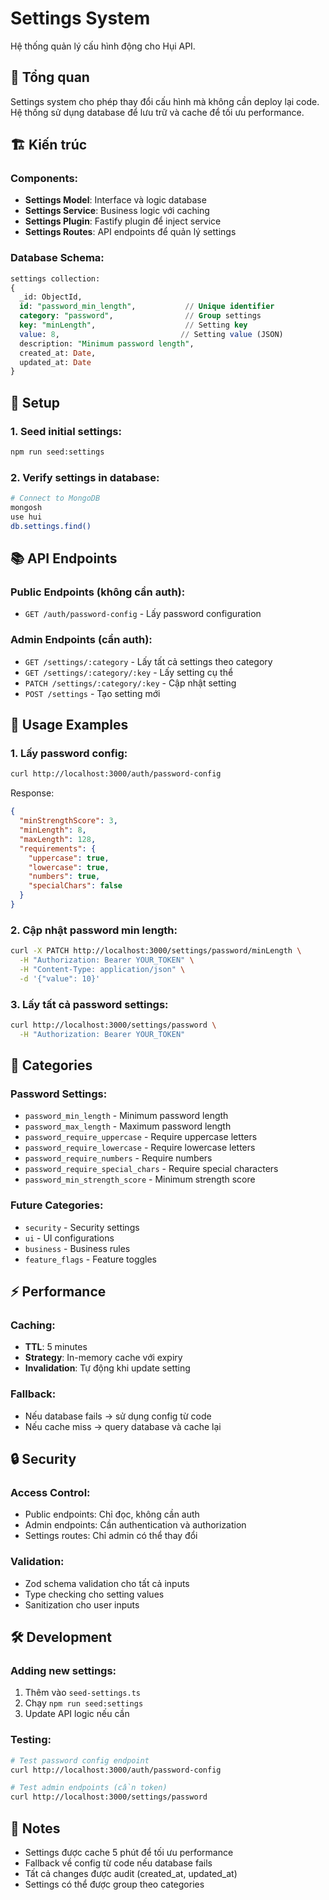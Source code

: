 # Settings System

Hệ thống quản lý cấu hình động cho Hụi API.

## 🎯 Tổng quan

Settings system cho phép thay đổi cấu hình mà không cần deploy lại code. Hệ thống sử dụng database để lưu trữ và cache để tối ưu performance.

## 🏗️ Kiến trúc

### Components:
- **Settings Model**: Interface và logic database
- **Settings Service**: Business logic với caching
- **Settings Plugin**: Fastify plugin để inject service
- **Settings Routes**: API endpoints để quản lý settings

### Database Schema:
```sql
settings collection:
{
  _id: ObjectId,
  id: "password_min_length",           // Unique identifier
  category: "password",                // Group settings
  key: "minLength",                    // Setting key
  value: 8,                           // Setting value (JSON)
  description: "Minimum password length",
  created_at: Date,
  updated_at: Date
}
```

## 🚀 Setup

### 1. Seed initial settings:
```bash
npm run seed:settings
```

### 2. Verify settings in database:
```bash
# Connect to MongoDB
mongosh
use hui
db.settings.find()
```

## 📚 API Endpoints

### Public Endpoints (không cần auth):
- `GET /auth/password-config` - Lấy password configuration

### Admin Endpoints (cần auth):
- `GET /settings/:category` - Lấy tất cả settings theo category
- `GET /settings/:category/:key` - Lấy setting cụ thể
- `PATCH /settings/:category/:key` - Cập nhật setting
- `POST /settings` - Tạo setting mới

## 🔧 Usage Examples

### 1. Lấy password config:
```bash
curl http://localhost:3000/auth/password-config
```

Response:
```json
{
  "minStrengthScore": 3,
  "minLength": 8,
  "maxLength": 128,
  "requirements": {
    "uppercase": true,
    "lowercase": true,
    "numbers": true,
    "specialChars": false
  }
}
```

### 2. Cập nhật password min length:
```bash
curl -X PATCH http://localhost:3000/settings/password/minLength \
  -H "Authorization: Bearer YOUR_TOKEN" \
  -H "Content-Type: application/json" \
  -d '{"value": 10}'
```

### 3. Lấy tất cả password settings:
```bash
curl http://localhost:3000/settings/password \
  -H "Authorization: Bearer YOUR_TOKEN"
```

## 🎨 Categories

### Password Settings:
- `password_min_length` - Minimum password length
- `password_max_length` - Maximum password length
- `password_require_uppercase` - Require uppercase letters
- `password_require_lowercase` - Require lowercase letters
- `password_require_numbers` - Require numbers
- `password_require_special_chars` - Require special characters
- `password_min_strength_score` - Minimum strength score

### Future Categories:
- `security` - Security settings
- `ui` - UI configurations
- `business` - Business rules
- `feature_flags` - Feature toggles

## ⚡ Performance

### Caching:
- **TTL**: 5 minutes
- **Strategy**: In-memory cache với expiry
- **Invalidation**: Tự động khi update setting

### Fallback:
- Nếu database fails → sử dụng config từ code
- Nếu cache miss → query database và cache lại

## 🔒 Security

### Access Control:
- Public endpoints: Chỉ đọc, không cần auth
- Admin endpoints: Cần authentication và authorization
- Settings routes: Chỉ admin có thể thay đổi

### Validation:
- Zod schema validation cho tất cả inputs
- Type checking cho setting values
- Sanitization cho user inputs

## 🛠️ Development

### Adding new settings:
1. Thêm vào `seed-settings.ts`
2. Chạy `npm run seed:settings`
3. Update API logic nếu cần

### Testing:
```bash
# Test password config endpoint
curl http://localhost:3000/auth/password-config

# Test admin endpoints (cần token)
curl http://localhost:3000/settings/password
```

## 📝 Notes

- Settings được cache 5 phút để tối ưu performance
- Fallback về config từ code nếu database fails
- Tất cả changes được audit (created_at, updated_at)
- Settings có thể được group theo categories 